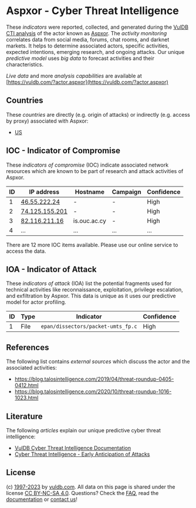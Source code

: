 # Aspxor - Cyber Threat Intelligence

These _indicators_ were reported, collected, and generated during the [VulDB CTI analysis](https://vuldb.com/?kb.cti) of the actor known as [Aspxor](https://vuldb.com/?actor.aspxor). The _activity monitoring_ correlates data from social media, forums, chat rooms, and darknet markets. It helps to determine associated actors, specific activities, expected intentions, emerging research, and ongoing attacks. Our unique _predictive model_ uses _big data_ to forecast activities and their characteristics.

_Live data_ and more _analysis capabilities_ are available at [https://vuldb.com/?actor.aspxor](https://vuldb.com/?actor.aspxor)

## Countries

These _countries_ are directly (e.g. origin of attacks) or indirectly (e.g. access by proxy) associated with Aspxor:

* [US](https://vuldb.com/?country.us)

## IOC - Indicator of Compromise

These _indicators of compromise_ (IOC) indicate associated network resources which are known to be part of research and attack activities of Aspxor.

ID | IP address | Hostname | Campaign | Confidence
-- | ---------- | -------- | -------- | ----------
1 | [46.55.222.24](https://vuldb.com/?ip.46.55.222.24) | - | - | High
2 | [74.125.155.201](https://vuldb.com/?ip.74.125.155.201) | - | - | High
3 | [82.116.211.16](https://vuldb.com/?ip.82.116.211.16) | is.ouc.ac.cy | - | High
4 | ... | ... | ... | ...

There are 12 more IOC items available. Please use our online service to access the data.

## IOA - Indicator of Attack

These _indicators of attack_ (IOA) list the potential fragments used for technical activities like reconnaissance, exploitation, privilege escalation, and exfiltration by Aspxor. This data is unique as it uses our predictive model for actor profiling.

ID | Type | Indicator | Confidence
-- | ---- | --------- | ----------
1 | File | `epan/dissectors/packet-umts_fp.c` | High

## References

The following list contains _external sources_ which discuss the actor and the associated activities:

* https://blog.talosintelligence.com/2019/04/threat-roundup-0405-0412.html
* https://blog.talosintelligence.com/2020/10/threat-roundup-1016-1023.html

## Literature

The following _articles_ explain our unique predictive cyber threat intelligence:

* [VulDB Cyber Threat Intelligence Documentation](https://vuldb.com/?kb.cti)
* [Cyber Threat Intelligence - Early Anticipation of Attacks](https://www.scip.ch/en/?labs.20201022)

## License

(c) [1997-2023](https://vuldb.com/?kb.changelog) by [vuldb.com](https://vuldb.com/?kb.about). All data on this page is shared under the license [CC BY-NC-SA 4.0](https://creativecommons.org/licenses/by-nc-sa/4.0/). Questions? Check the [FAQ](https://vuldb.com/?kb.faq), read the [documentation](https://vuldb.com/?kb) or [contact us](https://vuldb.com/?contact)!
